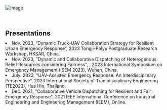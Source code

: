 ![image](https://github.com/Yuying-LONG/Yuying-LONG.github.io/assets/62248665/f1053eb9-12ff-4de3-a1bd-c3e3766b41e8)<h1 id="invited-talks"></h1>
<h2 style="margin: 60px 0px 10px;">Presentations</h2>

  <li>
    Nov. 2023, “Dynamic Truck-UAV Collaboration Strategy for Resilient Urban Emergency Response”, 2023 Tongji-Polyu Postgraduate Research Workshop, HKSAR, China.
  </li>
  
<li>
    Nov. 2023, "Dynamic and Collaborative Dispatching of Heterogenous Relief Resources considering Fairness",
, 2023 International Symposium on Emergency Management (ISEM 2023), Wuhan, China.
  </li>

<li>
  July. 2023, "UAV-Assisted Emergency Response: An Interdisciplinary Perspective", 2023 International Society of Transdisciplinary Engineering (TE2023), Hua Hin, Thailand.
</li>

<li>
  Dec. 2021, "Collaborative Vehicle Dispatching for Resilient and Fair Emergency Response", 2021 IEEE International Conference on Industrial Engineering and Engineering Management (IEEM), Online.
</li>
